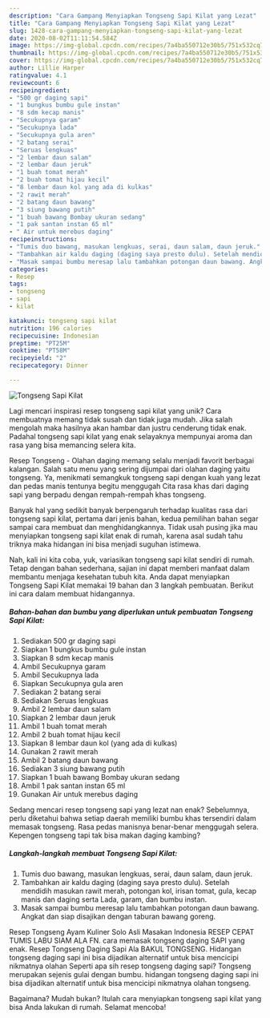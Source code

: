 ```yaml
---
description: "Cara Gampang Menyiapkan Tongseng Sapi Kilat yang Lezat"
title: "Cara Gampang Menyiapkan Tongseng Sapi Kilat yang Lezat"
slug: 1428-cara-gampang-menyiapkan-tongseng-sapi-kilat-yang-lezat
date: 2020-08-02T11:11:54.584Z
image: https://img-global.cpcdn.com/recipes/7a4ba550712e30b5/751x532cq70/tongseng-sapi-kilat-foto-resep-utama.jpg
thumbnail: https://img-global.cpcdn.com/recipes/7a4ba550712e30b5/751x532cq70/tongseng-sapi-kilat-foto-resep-utama.jpg
cover: https://img-global.cpcdn.com/recipes/7a4ba550712e30b5/751x532cq70/tongseng-sapi-kilat-foto-resep-utama.jpg
author: Lillie Harper
ratingvalue: 4.1
reviewcount: 6
recipeingredient:
- "500 gr daging sapi"
- "1 bungkus bumbu gule instan"
- "8 sdm kecap manis"
- "Secukupnya garam"
- "Secukupnya lada"
- "Secukupnya gula aren"
- "2 batang serai"
- "Seruas lengkuas"
- "2 lembar daun salam"
- "2 lembar daun jeruk"
- "1 buah tomat merah"
- "2 buah tomat hijau kecil"
- "8 lembar daun kol yang ada di kulkas"
- "2 rawit merah"
- "2 batang daun bawang"
- "3 siung bawang putih"
- "1 buah bawang Bombay ukuran sedang"
- "1 pak santan instan 65 ml"
- " Air untuk merebus daging"
recipeinstructions:
- "Tumis duo bawang, masukan lengkuas, serai, daun salam, daun jeruk."
- "Tambahkan air kaldu daging (daging saya presto dulu). Setelah mendidih masukan rawit merah, potongan kol, irisan tomat, gula, kecap manis dan daging serta Lada, garam, dan bumbu instan."
- "Masak sampai bumbu meresap lalu tambahkan potongan daun bawang. Angkat dan siap disajikan dengan taburan bawang goreng."
categories:
- Resep
tags:
- tongseng
- sapi
- kilat

katakunci: tongseng sapi kilat 
nutrition: 196 calories
recipecuisine: Indonesian
preptime: "PT25M"
cooktime: "PT58M"
recipeyield: "2"
recipecategory: Dinner

---
```



![Tongseng Sapi Kilat](https://img-global.cpcdn.com/recipes/7a4ba550712e30b5/751x532cq70/tongseng-sapi-kilat-foto-resep-utama.jpg)

Lagi mencari inspirasi resep tongseng sapi kilat yang unik? Cara membuatnya memang tidak susah dan tidak juga mudah. Jika salah mengolah maka hasilnya akan hambar dan justru cenderung tidak enak. Padahal tongseng sapi kilat yang enak selayaknya mempunyai aroma dan rasa yang bisa memancing selera kita.

Resep Tongseng - Olahan daging memang selalu menjadi favorit berbagai kalangan. Salah satu menu yang sering dijumpai dari olahan daging yaitu tongseng. Ya, menikmati semangkuk tongseng sapi dengan kuah yang lezat dan pedas manis tentunya begitu menggugah Cita rasa khas dari daging sapi yang berpadu dengan rempah-rempah khas tongseng.

Banyak hal yang sedikit banyak berpengaruh terhadap kualitas rasa dari tongseng sapi kilat, pertama dari jenis bahan, kedua pemilihan bahan segar sampai cara membuat dan menghidangkannya. Tidak usah pusing jika mau menyiapkan tongseng sapi kilat enak di rumah, karena asal sudah tahu triknya maka hidangan ini bisa menjadi suguhan istimewa.


Nah, kali ini kita coba, yuk, variasikan tongseng sapi kilat sendiri di rumah. Tetap dengan bahan sederhana, sajian ini dapat memberi manfaat dalam membantu menjaga kesehatan tubuh kita. Anda dapat menyiapkan Tongseng Sapi Kilat memakai 19 bahan dan 3 langkah pembuatan. Berikut ini cara dalam membuat hidangannya.

<!--inarticleads1-->

##### Bahan-bahan dan bumbu yang diperlukan untuk pembuatan Tongseng Sapi Kilat:

1. Sediakan 500 gr daging sapi
1. Siapkan 1 bungkus bumbu gule instan
1. Siapkan 8 sdm kecap manis
1. Ambil Secukupnya garam
1. Ambil Secukupnya lada
1. Siapkan Secukupnya gula aren
1. Sediakan 2 batang serai
1. Sediakan Seruas lengkuas
1. Ambil 2 lembar daun salam
1. Siapkan 2 lembar daun jeruk
1. Ambil 1 buah tomat merah
1. Ambil 2 buah tomat hijau kecil
1. Siapkan 8 lembar daun kol (yang ada di kulkas)
1. Gunakan 2 rawit merah
1. Ambil 2 batang daun bawang
1. Sediakan 3 siung bawang putih
1. Siapkan 1 buah bawang Bombay ukuran sedang
1. Ambil 1 pak santan instan 65 ml
1. Gunakan  Air untuk merebus daging


Sedang mencari resep tongseng sapi yang lezat nan enak? Sebelumnya, perlu diketahui bahwa setiap daerah memiliki bumbu khas tersendiri dalam memasak tongseng. Rasa pedas manisnya benar-benar menggugah selera. Kepengen tongseng tapi tak bisa makan daging kambing? 

<!--inarticleads2-->

##### Langkah-langkah membuat Tongseng Sapi Kilat:

1. Tumis duo bawang, masukan lengkuas, serai, daun salam, daun jeruk.
1. Tambahkan air kaldu daging (daging saya presto dulu). Setelah mendidih masukan rawit merah, potongan kol, irisan tomat, gula, kecap manis dan daging serta Lada, garam, dan bumbu instan.
1. Masak sampai bumbu meresap lalu tambahkan potongan daun bawang. Angkat dan siap disajikan dengan taburan bawang goreng.


Resep Tongseng Ayam Kuliner Solo Asli Masakan Indonesia RESEP CEPAT TUMIS LABU SIAM ALA FN. cara memasak tongseng daging SAPI yang enak. Resep Tongseng Daging Sapi Ala BAKUL TONGSENG. Hidangan tongseng daging sapi ini bisa dijadikan alternatif untuk bisa mencicipi nikmatnya olahan Seperti apa sih resep tongseng daging sapi? Tongseng merupakan sejenis gulai dengan bumbu. hidangan tongseng daging sapi ini bisa dijadikan alternatif untuk bisa mencicipi nikmatnya olahan tongseng. 

Bagaimana? Mudah bukan? Itulah cara menyiapkan tongseng sapi kilat yang bisa Anda lakukan di rumah. Selamat mencoba!
